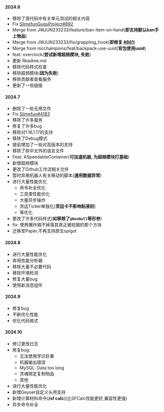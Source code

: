 #### 2024.6

- 移除了源代码中有关单元测试的相关内容
- Fix [SlimefunGuguProject#892](https://github.com/SlimefunGuguProject/Slimefun4/issues/892)
- Merge from JWJUN233233/feature/ban-item-on-hand(**即支持默认ban手上物品**)
- Merge from JWJUN233233/fix/grappling_hook(**即修复 [#861](https://github.com/SlimefunGuguProject/Slimefun4/issues/861)**)
- Merge from mcchampions/feat/backpack-use-uuid(**背包使用uuid**)
- feat: overclock(**尝试新增超频模块, 失败**)
- 更新 Readme.md
- 移除代码样式检查
- 移除超频模块(**因为失败**)
- 移除贡献者查看服务
- 更新了一些链接

#### 2024.7

- 删除了一些无用文件
- Fix [Slimefun#4183](https://github.com/Slimefun/Slimefun4/issues/4183)
- 移除了许多服务
- 修复了许多bug
- 移除对1.16,1.17的支持
- 移除了Debug模式
- 提前增加了一些对高版本的支持
- 移除了除中文外的语言文件
- Feat: ASpeedableContainer(**可加速机器, 为超频模块打基础**)
- 新增超频模块
- 更改了Github工作流相关文件
- 暂时弃用机器人有关移动的脚本(**通用数据异常**)
- 进行大量性能优化
  - 命令补全优化
  - 工具类性能优化
  - 大量异步操作
  - 货运Ticker单独化(**货运卡不影响粘液刻**)
  - 等优化
- 更改了许多代码样式(**如移除了`@NonNull`等形参**)
- fix: 使用爆炸搞不掉落其真正被挖掘的那个方块
- 迁移至Paper,不再支持原生spigot

#### 2024.8

- 进行大量性能优化
- 弃用性能分析器
- 移除大量不必要代码
- 移除环境检测
- 修复大量bug
- 使用新消息组件

#### 2024.9

- 修复bug
- 不断优化性能
- 优化代码格式

#### 2024.10

- 修订更改日志
- 修复bug:
  - 无法使用学识巨著
  - 机器输出错误
  - MySQL: Data too long
  - 灵魂绑定复制物品
  - 其他
- 进行大量性能优化
- 新增Geyser自定义头颅支持
- 新增计算材料命令(**/sf calc**)(比SFCalc性能更好,兼容性更强)
- 异步命令补全
